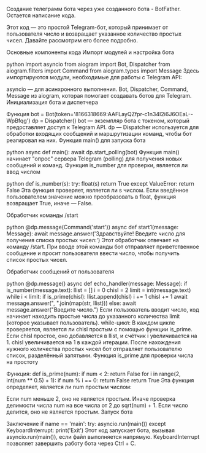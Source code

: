 Создание телеграмм бота через уже созданного бота - BotFather.
Остается написание кода.

Этот код — это простой Telegram-бот, который принимает от пользователя число и возвращает указанное количество простых чисел. Давайте рассмотрим его более подробно.

Основные компоненты кода
Импорт модулей и настройка бота

python
import asyncio
from aiogram import Bot, Dispatcher
from aiogram.filters import Command
from aiogram.types import Message
Здесь импортируются модули, необходимые для работы с Telegram API:

asyncio — для асинхронного выполнения.
Bot, Dispatcher, Command, Message из aiogram, которая помогает создавать ботов для Telegram.
Инициализация бота и диспетчера

Функция
bot = Bot(token='8166318669:AAFLayQZfpr-c1n34I2i6J6OEaL--WpBfqg')
dp = Dispatcher()
bot — экземпляр бота с токеном, который предоставляет доступ к Telegram API.
dp — Dispatcher используется для обработки входящих сообщений и маршрутизации команд, чтобы бот реагировал на них.
Функция main() для запуска бота

python
async def main():
    await dp.start_polling(bot)
Функция main() начинает "опрос" сервера Telegram (polling) для получения новых сообщений и команд.
Функция is_number для проверки, является ли ввод числом

python
def is_number(s):
    try:
        float(s)
        return True
    except ValueError:
        return False
Эта функция проверяет, является ли s числом. Если введённое пользователем значение можно преобразовать в float, функция возвращает True, иначе — False.

Обработчик команды /start

python
@dp.message(Command('start'))
async def start1(message: Message):
    await message.answer('Здравствуйте! Введите число для получения списка простых чисел:')
Этот обработчик отвечает на команду /start. При вводе этой команды бот отправляет приветственное сообщение и просит пользователя ввести число, чтобы получить список простых чисел.

Обработчик сообщений от пользователя

python
@dp.message()
async def echo_handler(message: Message):
    if is_number(message.text):
        llist = []
        i = 0
        chisl = 2
        limit = int(message.text)
        while i < limit:
            if is_prime(chisl):
                llist.append(chisl)
                i += 1
            chisl += 1
        await message.answer(", ".join(map(str, llist)))
    else:
        await message.answer("Введите число.")
Если пользователь вводит число, код начинает находить простые числа до указанного количества limit (которое указывает пользователь).
while-цикл:
В каждом цикле проверяется, является ли chisl простым с помощью функции is_prime.
Если chisl простое, оно добавляется в llist, и счётчик i увеличивается на 1.
chisl увеличивается на 1 в каждой итерации.
После нахождения нужного количества простых чисел бот отправляет пользователю список, разделённый запятыми.
Функция is_prime для проверки числа на простоту

Функция:
def is_prime(num):
    if num < 2:
        return False
    for i in range(2, int(num ** 0.5) + 1):
        if num % i == 0:
            return False
    return True
Эта функция определяет, является ли num простым числом:

Если num меньше 2, оно не является простым.
Иначе проверка делимости числа num на все числа от 2 до sqrt(num) + 1. Если число делится, оно не является простым.
Запуск бота

Заключение
if name == 'main':
    try:
        asyncio.run(main())
    except KeyboardInterrupt:
        print('Exit')
Этот код запускает бота, вызывая asyncio.run(main()), если файл выполняется напрямую. KeyboardInterrupt позволяет завершить работу бота через Ctrl + C.

